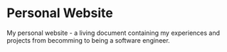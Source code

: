 # Personal Website
My personal website - a living document containing my experiences and projects from becomming to being a software engineer.

